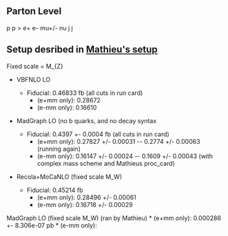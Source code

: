 Parton Level
-------------------------------------------------------
p p > e+ e- mu+/- nu j j

Setup desribed in [Mathieu's setup](Mathieu/set_up.txt)
-------------------------------------------------------
Fixed scale = M_{Z}

* VBFNLO LO
    * Fiducial: 0.46833 fb (all cuts in run card)
        * (e+mm only): 0.28672 
        * (e-mm only): 0.16610

* MadGraph LO (no b quarks,  and no decay syntax
    * Fiducial: 0.4397 +- 0.0004 fb (all cuts in run card)
        * (e+mm only): 0.27827 +/- 0.00031 -- 0.2774 +/- 0.00063 (running again)
        * (e-mm only): 0.16147 +/- 0.00024 -- 0.1609 +/- 0.00043 (with complex mass scheme and Mathieus proc_card)

* Recola+MoCaNLO (fixed scale M_W)
    * Fiducial: 0.45214 fb
        * (e+mm only): 0.28496 +/- 0.00061
        * (e-mm only): 0.16718 +/- 0.00029
        
MadGraph LO (fixed scale M_W) (ran by Mathieu)
        * (e+mm only): 0.000286 +- 8.306e-07 pb
        * (e-mm only): 

